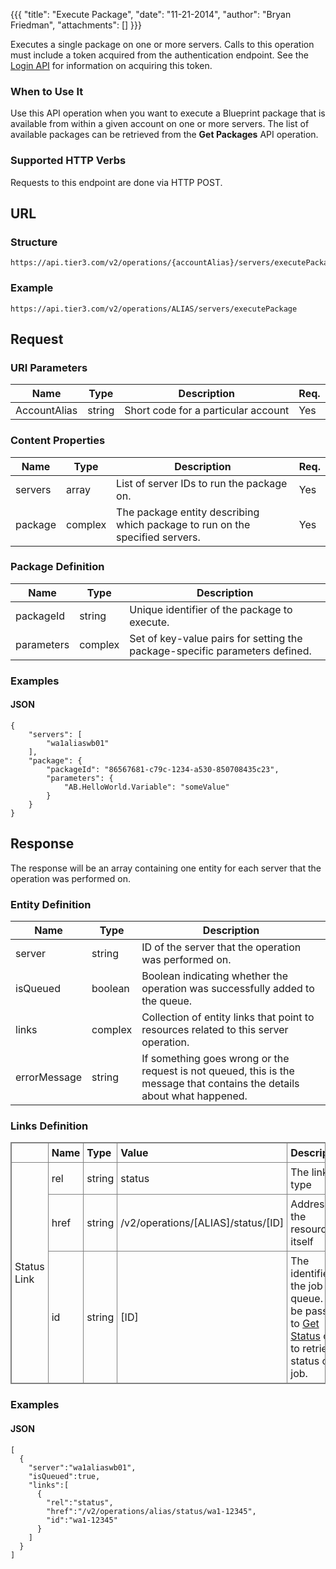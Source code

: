 {{{
  "title": "Execute Package",
  "date": "11-21-2014",
  "author": "Bryan Friedman",
  "attachments": []
}}}

Executes a single package on one or more servers. Calls to this operation must include a token acquired from the authentication endpoint. See the <a href="/api-docs/v2#authentication-login">Login API</a> for information on acquiring this token.

### When to Use It

Use this API operation when you want to execute a Blueprint package that is available from within a given account on one or more servers. The list of available packages can be retrieved from the __Get Packages__ API operation.

### Supported HTTP Verbs

Requests to this endpoint are done via HTTP POST.

## URL

### Structure

    https://api.tier3.com/v2/operations/{accountAlias}/servers/executePackage

### Example

    https://api.tier3.com/v2/operations/ALIAS/servers/executePackage

## Request

### URI Parameters

<table>
  <thead>
    <tr>
      <th>Name</th>
      <th>Type</th>
      <th>Description</th>
      <th>Req.</th>
    </tr>
  </thead>
  <tbody>
    <tr>
      <td>AccountAlias</td>
      <td>string</td>
      <td>Short code for a particular account</td>
      <td>Yes</td>
    </tr>
  </tbody>
</table>
<h3>Content Properties</h3>
<table>
  <thead>
    <tr>
      <th>Name</th>
      <th>Type</th>
      <th>Description</th>
      <th>Req.</th>
    </tr>
  </thead>
  <tbody>
    <tr>
      <td>servers</td>
      <td>array</td>
      <td>List of server IDs to run the package on.</td>
      <td>Yes</td>
    </tr>
    <tr>
      <td>package</td>
      <td>complex</td>
      <td>The package entity describing which package to run on the specified servers.</td>
      <td>Yes</td>
    </tr>
  </tbody>
</table>

### Package Definition

<table>
  <thead>
    <tr>
      <th>Name</th>
      <th>Type</th>
      <th>Description</th>
    </tr>
  </thead>
  <tbody>
    <tr>
      <td>packageId</td>
      <td>string</td>
      <td>Unique identifier of the package to execute.</td>
    </tr>
    <tr>
      <td>parameters</td>
      <td>complex</td>
      <td>Set of key-value pairs for setting the package-specific parameters defined.
        <br />
      </td>
    </tr>
  </tbody>
</table>

### Examples

#### JSON

    {
        "servers": [
            "wa1aliaswb01"
        ],
        "package": {
            "packageId": "86567681-c79c-1234-a530-850708435c23",
            "parameters": {
                "AB.HelloWorld.Variable": "someValue"
            }
        }
    }

## Response

The response will be an array containing one entity for each server that the operation was performed on.

### Entity Definition

<table>
  <thead>
    <tr>
      <th>Name</th>
      <th>Type</th>
      <th>Description</th>
    </tr>
  </thead>
  <tbody>
    <tr>
      <td>server</td>
      <td>string</td>
      <td>ID of the server that the operation was performed on.</td>
    </tr>
    <tr>
      <td>isQueued</td>
      <td>boolean</td>
      <td>Boolean indicating whether the operation was successfully added to the queue.</td>
    </tr>
    <tr>
      <td>links</td>
      <td>complex</td>
      <td>Collection of entity links that point to resources related to this server operation.</td>
    </tr>
    <tr>
      <td>errorMessage</td>
      <td>string</td>
      <td>If something goes wrong or the request is not queued, this is the message that contains the details about what happened.</td>
    </tr>
  </tbody>
</table>

### Links Definition

<table style="border: 1px solid gray; border-image: none; border-collapse: collapse;">
<tbody>
<tr>
<td style="padding: 5px; border: 1px solid gray; border-image: none;" width="100"><strong>&nbsp;</strong></td>
<td style="padding: 5px; border: 1px solid gray; border-image: none;" width="100"><strong>Name</strong></td>
<td style="padding: 5px; border: 1px solid gray; border-image: none;" width="75"><strong>Type</strong></td>
<td style="padding: 5px; border: 1px solid gray; border-image: none;" width="250"><strong>Value</strong></td>
<td style="padding: 5px; border: 1px solid gray; border-image: none;" width="300"><strong>Description</strong></td>
</tr>
<tr>
<td style="padding: 5px; border: 1px solid gray; border-image: none;" rowspan="3">Status Link</td>
<td style="padding: 5px; border: 1px solid gray; border-image: none;">rel</td>
<td style="padding: 5px; border: 1px solid gray; border-image: none;">string</td>
<td style="padding: 5px; border: 1px solid gray; border-image: none;">status</td>
<td style="padding: 5px; border: 1px solid gray; border-image: none;">The link type</td>
</tr>
<tr>
<td style="padding: 5px; border: 1px solid gray; border-image: none;">href</td>
<td style="padding: 5px; border: 1px solid gray; border-image: none;">string</td>
<td style="padding: 5px; border: 1px solid gray; border-image: none;">/v2/operations/[ALIAS]/status/[ID]</td>
<td style="padding: 5px; border: 1px solid gray; border-image: none;">Address of the resource itself</td>
</tr>
<tr>
<td style="padding: 5px; border: 1px solid gray; border-image: none;">id</td>
<td style="padding: 5px; border: 1px solid gray; border-image: none;">string</td>
<td style="padding: 5px; border: 1px solid gray; border-image: none;">[ID]</td>
<td style="padding: 5px; border: 1px solid gray; border-image: none;">The identifier of the job in queue. Can be passed to <a href="/api-docs/v2#queue-get-status">Get Status</a> call to retrieve status of job.</td>
</tr>
</tbody>
</table>

### Examples

#### JSON

    [
      {
        "server":"wa1aliaswb01",
        "isQueued":true,
        "links":[
          {
            "rel":"status",
            "href":"/v2/operations/alias/status/wa1-12345",
            "id":"wa1-12345"
          }
        ]
      }
    ]